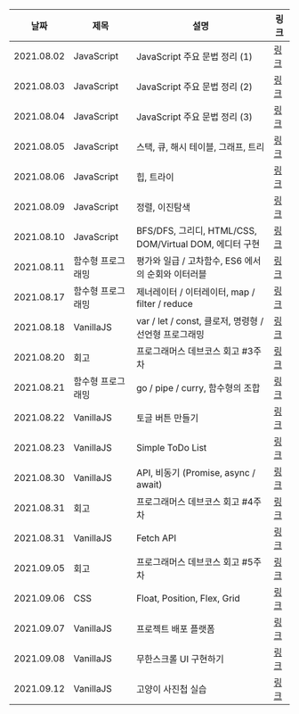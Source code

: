 |날짜|제목|설명|링크|
|---|---|---|---|
|2021.08.02|JavaScript|JavaScript 주요 문법 정리 (1)|[링크](https://velog.io/@krungy/TIL21.8.2)|
|2021.08.03|JavaScript|JavaScript 주요 문법 정리 (2)|[링크](https://velog.io/@krungy/TIL21.8.3)|
|2021.08.04|JavaScript|JavaScript 주요 문법 정리 (3)|[링크](https://velog.io/@krungy/TIL21.8.4)|
|2021.08.05|JavaScript|스택, 큐, 해시 테이블, 그래프, 트리|[링크](https://velog.io/@krungy/TIL21.8.5)|
|2021.08.06|JavaScript|힙, 트라이|[링크](https://velog.io/@krungy/TIL21.8.6)|
|2021.08.09|JavaScript|정렬, 이진탐색|[링크](https://velog.io/@krungy/TIL21.8.9)|
|2021.08.10|JavaScript|BFS/DFS, 그리디, HTML/CSS, DOM/Virtual DOM, 에디터 구현|[링크](https://velog.io/@krungy/TIL21.8.10)|
|2021.08.11|함수형 프로그래밍|평가와 일급 / 고차함수, ES6 에서의 순회와 이터러블|[링크](https://velog.io/@krungy/TIL21.8.11)|
|2021.08.17|함수형 프로그래밍|제너레이터 / 이터레이터, map / filter / reduce|[링크](https://velog.io/@krungy/TIL21.8.17)|
|2021.08.18|VanillaJS|var / let / const, 클로저, 명령형 / 선언형 프로그래밍|[링크](https://velog.io/@krungy/TIL21.8.18)|
|2021.08.20|회고|프로그래머스 데브코스 회고 #3주차|[링크](https://velog.io/@krungy/프로그래머스-데브코스-회고-3)|
|2021.08.21|함수형 프로그래밍|go / pipe / curry, 함수형의 조합|[링크](https://velog.io/@krungy/TIL21.8.21)|
|2021.08.22|VanillaJS|토글 버튼 만들기|[링크](https://velog.io/@krungy/TIL21.08.22)|
|2021.08.23|VanillaJS|Simple ToDo List|[링크](https://velog.io/@krungy/TIL21.08.23)|
|2021.08.30|VanillaJS|API, 비동기 (Promise, async / await)|[링크](https://velog.io/@krungy/TIL21.08.30)|
|2021.08.31|회고|프로그래머스 데브코스 회고 #4주차|[링크](https://velog.io/@krungy/프로그래머스-데브코스-회고-4)|
|2021.08.31|VanillaJS|Fetch API|[링크](https://velog.io/@krungy/TIL21.08.31)|
|2021.09.05|회고|프로그래머스 데브코스 회고 #5주차|[링크](https://velog.io/@krungy/프로그래머스-데브코스-회고-5)|
|2021.09.06|CSS|Float, Position, Flex, Grid|[링크](https://velog.io/@krungy/TIL21.09.06)|
|2021.09.07|VanillaJS|프로젝트 배포 플랫폼|[링크](https://velog.io/@krungy/TIL21.09.07)|
|2021.09.08|VanillaJS|무한스크롤 UI 구현하기|[링크](https://velog.io/@krungy/TIL21.09.08)|
|2021.09.12|VanillaJS|고양이 사진첩 실습|[링크](https://velog.io/@krungy/TIL21.09.12)|